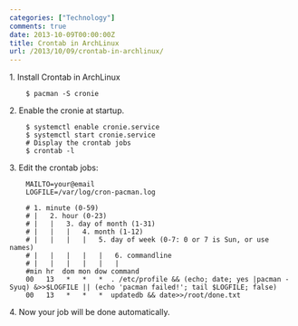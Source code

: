 ```yaml
---
categories: ["Technology"]
comments: true
date: 2013-10-09T00:00:00Z
title: Crontab in ArchLinux
url: /2013/10/09/crontab-in-archlinux/
---
```


1\. Install Crontab in ArchLinux    

```
	$ pacman -S cronie
```

2\. Enable the cronie at startup.    

```
	$ systemctl enable cronie.service
	$ systemctl start cronie.service
	# Display the crontab jobs
	$ crontab -l
```

3\. Edit the crontab jobs:    

```
	MAILTO=your@email
	LOGFILE=/var/log/cron-pacman.log
	
	# 1. minute (0-59)
	# |   2. hour (0-23)
	# |   |   3. day of month (1-31)
	# |   |   |   4. month (1-12)
	# |   |   |   |   5. day of week (0-7: 0 or 7 is Sun, or use names)
	# |   |   |   |   |   6. commandline
	# |   |   |   |   |   |
	#min hr  dom mon dow command
	00   13   *   *   *  . /etc/profile && (echo; date; yes |pacman -Syuq) &>>$LOGFILE || (echo 'pacman failed!'; tail $LOGFILE; false)
	00   13   *   *   *  updatedb && date>>/root/done.txt
```

4\. Now your job will be done automatically.
	

 
